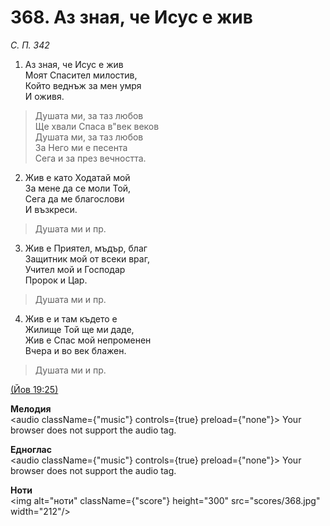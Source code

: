 # 368. Аз зная, че Исус е жив  

*С. П. 342*  

1. Аз зная, че Исус е жив  
Моят Спасител милостив,  
Който веднъж за мен умря  
И оживя.  

> Душата ми, за таз любов  
> Ще хвали Спаса в"век веков  
> Душата ми, за таз любов  
> За Него ми е песента  
> Сега и за през вечността.  

2. Жив е като Ходатай мой  
За мене да се моли Той,  
Сега да ме благослови  
И възкреси.  

> Душата ми и пр.  

3. Жив е Приятел, мъдър, благ  
Защитник мой от всеки враг,  
Учител мой и Господар  
Пророк и Цар.  

> Душата ми и пр.  

4. Жив е и там където е  
Жилище Той ще ми даде,  
Жив е Спас мой непроменен  
Вчера и во век блажен.  

> Душата ми и пр.  

[(Йов 19:25)](http://biblia.bg/index.php?k=18&g=19&s=25)  

__Мелодия__  
<audio className={"music"} controls={true} preload={"none"}><source src="mp3/368.mp3" type="audio/mpeg"/>
Your browser does not support the audio tag.
</audio>  

__Едноглас__  
<audio className={"music"} controls={true} preload={"none"}><source src="transp/368.mp3" type="audio/mpeg"/>
Your browser does not support the audio tag.
</audio>  

__Ноти__  
<img alt="ноти" className={"score"} height="300" src="scores/368.jpg" width="212"/>
